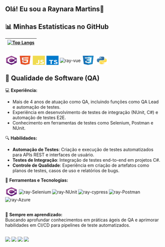 ## Olá! Eu sou a Raynara Martins👋

## 📊 Minhas Estatísticas no GitHub

<div align="center">
  
|[![Top Langs](https://github-readme-stats.vercel.app/api/top-langs/?username=raynara-martins&layout=donut&langs_count=7)](https://github.com/anuraghazra/github-readme-stats) |
|---|
<!--   
| ![Anurag's GitHub stats](https://github-readme-stats.vercel.app/api?username=raynara-martins&theme=vue-dark&show_icons=true) | [![Top Langs](https://github-readme-stats.vercel.app/api/top-langs/?username=raynara-martins&layout=donut&langs_count=7)](https://github.com/anuraghazra/github-readme-stats) |
|---|---|
-->
</div>

<div style="display: inline_block"><br>
  <img align="center" alt="ray-Csharp" height="30" width="40" src="https://raw.githubusercontent.com/devicons/devicon/master/icons/csharp/csharp-original.svg">
    <img align="center" alt="ray-HTML" height="30" width="40" src="https://raw.githubusercontent.com/devicons/devicon/master/icons/html5/html5-original.svg">
  <img align="center" alt="ray-Js" height="30" width="40" src="https://raw.githubusercontent.com/devicons/devicon/master/icons/javascript/javascript-plain.svg">
  <img align="center" alt="Rafa-Ts" height="30" width="40" src="https://raw.githubusercontent.com/devicons/devicon/master/icons/typescript/typescript-plain.svg">
  <img align="center" alt="ray-vue" height="30" width="40" src="https://cdn.jsdelivr.net/gh/devicons/devicon@latest/icons/vuejs/vuejs-original.svg">
  <img align="center" alt="ray-CSS" height="30" width="40" src="https://raw.githubusercontent.com/devicons/devicon/master/icons/css3/css3-original.svg">
  <img align="center" alt="ray-Python" height="30" width="40" src="https://raw.githubusercontent.com/devicons/devicon/master/icons/python/python-original.svg">
</div>
  
  ##
  ## 🧪 Qualidade de Software (QA)

<div align="left">
  
💻 **Experiência:** <br>
- Mais de 4 anos de atuação como QA, incluindo funções como QA Lead e automação de testes.
- Experiência em desenvolvimento de testes de integração (NUnit, C#) e automação de testes E2E.
- Conhecimento em ferramentas de testes como Selenium, Postman e NUnit.
  
🔍 **Habilidades:** <br>
- **Automação de Testes**: Criação e execução de testes automatizados para APIs REST e interfaces de usuário.
- **Testes de Integração**: Integração de testes end-to-end em projetos C#.
- **Controle de Qualidade**: Experiência em criação de artefatos como planos de testes, casos de uso e relatórios de bugs.
  
📌 **Ferramentas e Tecnologias:**
<div style="display: inline_block; gap: 10px;">
  <img align="center" alt="ray-Csharp" height="30" width="40" src="https://raw.githubusercontent.com/devicons/devicon/master/icons/csharp/csharp-original.svg">
  <img align="center" alt="ray-Selenium" height="30" width="40" src="https://cdn.jsdelivr.net/gh/devicons/devicon@latest/icons/selenium/selenium-original.svg"> 
  <img align="center" alt="ray-NUnit" height="30" width="40" src="https://nunit.org/img/nunit.svg">
  <img align="center" alt="ray-cypress" height="30" width="40" src="https://cdn.jsdelivr.net/gh/devicons/devicon@latest/icons/cypressio/cypressio-original.svg">
  <img align="center" alt="ray-Postman" height="30" width="40" src="https://www.vectorlogo.zone/logos/getpostman/getpostman-icon.svg">
  <img align="center" alt="ray-Azure" height="30" width="40" src="https://www.vectorlogo.zone/logos/microsoft_azure/microsoft_azure-icon.svg">
</div>

<br>

🌱 **Sempre em aprendizado:**  
Buscando aprofundar conhecimentos em práticas ágeis de QA e aprimorar habilidades em CI/CD para pipelines de teste automatizados.

##

<div> 
  <a href="https://instagram.com/ray_mup" target="_blank"><img src="https://img.shields.io/badge/-Instagram-%23E4405F?style=for-the-badge&logo=instagram&logoColor=white" target="_blank"></a>
 	<a href="https://www.twitch.tv/rayyar_tv" target="_blank"><img src="https://img.shields.io/badge/Twitch-9146FF?style=for-the-badge&logo=twitch&logoColor=white" target="_blank"></a>
  <a href = "mailto:raynaramartins.contato@gmail.com"><img src="https://img.shields.io/badge/-Gmail-%23333?style=for-the-badge&logo=gmail&logoColor=white" target="_blank"></a>
  <a href="https://www.linkedin.com/in/raynara-martins-1b3926198" target="_blank"><img src="https://img.shields.io/badge/-LinkedIn-%230077B5?style=for-the-badge&logo=linkedin&logoColor=white" target="_blank"></a> 
  
</div>


